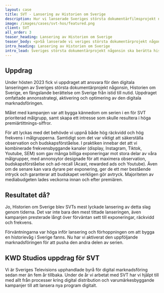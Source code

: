 ```yaml
---
layout: case
title: SVT - Lansering av Historien om Sverige
description: Hur vi lanserade Sveriges största dokumentärfilmsprojekt någonsin
image: /images/cases/svt-hos/featured.png
client: SVT
all_order: 3
teaser_heading: Lansering av Historien om Sverige
teaser_body: <p>Så lanserade vi veriges största dokumentärprojekt någonsin</p>
intro_heading: Lansering av Historien om Sverige
intro_lead: Sveriges största dokumentärprojekt någonsin ska berätta historien om Sverige från istid till nutid. Vi stod för den digitala annonsstrategin.
---
```


## Uppdrag

Under hösten 2023 fick vi uppdraget att ansvara för den digitala lanseringen av Sveriges största dokumentärprojekt någonsin, Historien om Sverige, en fängslande berättelse om Sverige från istid till nutid. Uppdraget omfattade annonsstrategi, aktivering och optimering av den digitala marknadsföringen. 

Målet med kampanjen var att bygga kännedom om serien i en för SVT prioriterad målgrupp, samt skapa ett intresse som skulle resultera i höga premiärtittnings-siffror. 

För att lyckas med det behövde vi uppnå både hög räckvidd och hög frekvens i målgrupperna. Samtidigt som det var viktigt att säkerställa observation och budskapsförståelse. I praktiken innebar det att vi kombinerade frekvensbyggande kanaler (display, Instagram, Tiktok, Youtube, SEM) som gav många billiga exponeringar mot stora delar av våra målgrupper, med annonsytor designade för att maximera observation, budskapsförståelse och ad-recall (Acast, rewarded ads och Youtube). Även om de senare kan vara dyrare per exponering, ger de ett mer bestående intryck och garanterar att budskapet verkligen gör avtryck. Majoriteten av mediabudgeten lades veckorna innan och efter premiären. 


## Resultatet då?

Jo, Historien om Sverige blev SVTs mest lyckade lansering av detta slag genom tiderna. Det var inte bara den mest tittade lanseringen, även kampanjen presterade långt över förväntan sett till exponeringar, räckvidd och frekvens. 

Förväntningarna var höga inför lansering och förhoppningen om att bygga en historievåg i Sverige fanns. Nu har vi aktiverat den uppföljande marknadsföringen för att pusha den andra delen av serien. 


## KWD Studios uppdrag för SVT

Vi är Sveriges Televisions upphandlade byrå för digital marknadsföring sedan mer än fem år tillbaka. Under de år vi arbetat med SVT har vi hjälpt till med allt från processer kring digital distribution och varumärkesbyggande kampanjer till att lansera nya program digitalt. 
